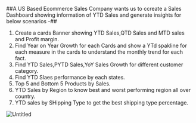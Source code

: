 ##A US Based Ecommerce Sales Company wants us to ccreate a Sales Dashboard showing information of YTD Sales and generate insights for below scenarios -## 

1. Create a cards Banner showing YTD Sales,QTD Sales and MTD sales and Profit margin.
2. Find Year on Year Growth for each Cards and show a YTd spakline for each measure in the cards to understand the monthly trend for each fact.
3. Find YTD Sales,PYTD Sales,YoY Sales Growth for different customer category.
4. Find YTD Slaes performance by each states.
5. Top 5 and Bottom 5 Products by Sales.
6. YTD Sales by Region to know best and worst performing region all over country.
7. YTD sales by SHipping Type to get the best shipping type percentage.

![Untitled](https://github.com/user-attachments/assets/1a10fbef-e662-42d2-a139-6e800580c68a)
